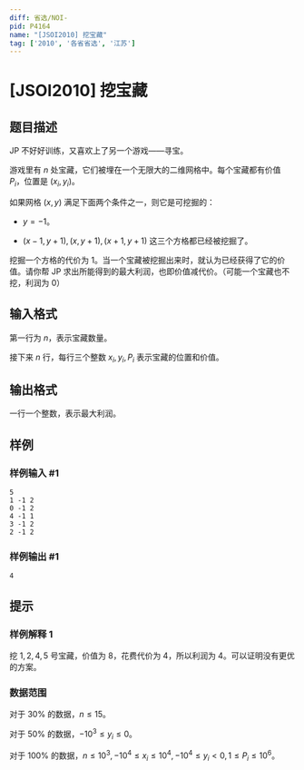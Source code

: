 ```yaml
---
diff: 省选/NOI-
pid: P4164
name: "[JSOI2010] 挖宝藏"
tag: ['2010', '各省省选', '江苏']
---
```

# [JSOI2010] 挖宝藏
## 题目描述

JP 不好好训练，又喜欢上了另一个游戏——寻宝。

游戏里有 $n$ 处宝藏，它们被埋在一个无限大的二维网格中。每个宝藏都有价值 $P_i$，位置是 $(x_i,y_i)$。

如果网格 $(x,y)$ 满足下面两个条件之一，则它是可挖掘的：

- $y=-1$。

- $(x-1,y+1),(x,y+1),(x+1,y+1)$ 这三个方格都已经被挖掘了。

挖掘一个方格的代价为 $1$。当一个宝藏被挖掘出来时，就认为已经获得了它的价值。请你帮 JP 求出所能得到的最大利润，也即价值减代价。（可能一个宝藏也不挖，利润为 $0$）

## 输入格式

第一行为 $n$，表示宝藏数量。

接下来 $n$ 行，每行三个整数 $x_i,y_i,P_i$ 表示宝藏的位置和价值。
## 输出格式

一行一个整数，表示最大利润。
## 样例

### 样例输入 #1
```
5
1 -1 2
0 -1 2
4 -1 1
3 -1 2
2 -1 2
```
### 样例输出 #1
```
4
```
## 提示

### 样例解释 1

挖 $1,2,4,5$ 号宝藏，价值为 $8$，花费代价为 $4$，所以利润为 $4$。可以证明没有更优的方案。

### 数据范围

对于 $30\%$ 的数据，$n\leq 15$。

对于 $50\%$ 的数据，$-10^3\leq y_i\leq 0$。

对于 $100\%$ 的数据，$n\leq 10^3,-10^4\leq x_i\leq 10^4,-10^4\leq y_i<0,1\leq P_i\leq 10^6$。

